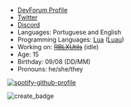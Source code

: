 * [DevForum Profile](https://devforum.roblox.com/u/lucasmz_rbx/summary)
* [Twitter](https://twitter.com/ytwomansinsta)
* [Discord](https://discordapp.com/users/808024141151862824/)
* Languages: Portuguese and English
* Programming Languages: [Lua](https://lua.org) ([Luau](https://luau-lang.org))
* Working on: <s>[RBLXUtils](https://github.com/RBLXUtils)</s> (idle)
* Age: 15
* Birthday: 09/08 (DD/MM)
* Pronouns: he/she/they

[![spotify-github-profile](https://spotify-github-profile.vercel.app/api/view?uid=3v449t2mppijk3thpzc4xuhhb&cover_image=true&theme=natemoo-re&show_offline=true&bar_color=53b14f&bar_color_cover=true)](https://github.com/kittinan/spotify-github-profile)

![create_badge](https://github.com/LucasMZReal/LucasMZReal/assets/55422065/47715a19-b9d8-4e5c-87ba-74f04b971452)
